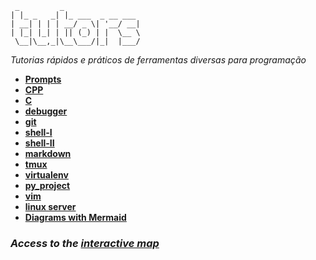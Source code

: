 ```
 _         _
| |_ _   _| |_ ___  _ __ ___
| __| | | | __/ _ \| '__/ __|
| |_| |_| | || (_) | |  \__ \
 \__|\__,_|\__\___/|_|  |___/
```

*Tutorias rápidos e práticos de ferramentas diversas para programação*

- [**Prompts**](https://github.com/faleite/tutors/blob/main/src/prompts.md)
- [**CPP**](https://github.com/faleite/42cpp00/wiki)
- [**C**](https://github.com/faleite/tutors/blob/main/src/C.md)
- [**debugger**](https://github.com/faleite/tutors/blob/main/src/debugger.md)
- [**git**](https://github.com/faleite/tutors/blob/main/src/git.md)
- [**shell-I**](https://github.com/faleite/tutors/blob/main/src/shell_I.md)
- [**shell-II**](https://github.com/faleite/tutors/blob/main/src/shell_II.md)
- [**markdown**](https://github.com/faleite/tutors/blob/main/src/markdown.md)
- [**tmux**](https://github.com/faleite/tutors/blob/main/src/tmux.md)
- [**virtualenv**](https://github.com/faleite/tutors/blob/main/src/virtualenv.md)
- [**py_project**](https://github.com/faleite/tutors/blob/main/src/projeto.md)
- [**vim**](https://github.com/faleite/tutors/blob/main/src/vim.md)
- [**linux server**](https://github.com/faleite/tutors/blob/main/src/linux_server.md)
- [**Diagrams with Mermaid**](https://github.com/faleite/tutors/blob/main/src/mermaid.md)

### *Access to the [interactive map](https://faleite.github.io/tutors)*
